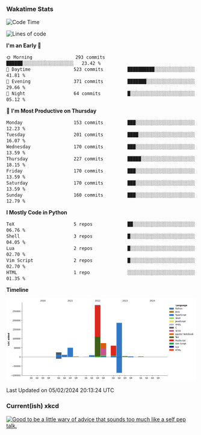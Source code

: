 ### Wakatime Stats
<!--START_SECTION:waka-->
![Code Time](http://img.shields.io/badge/Code%20Time-2%2C330%20hrs%2037%20mins-blue)

![Lines of code](https://img.shields.io/badge/From%20Hello%20World%20I%27ve%20Written-712.6%20thousand%20lines%20of%20code-blue)

**I'm an Early 🐤** 

```text
🌞 Morning                293 commits         ██████░░░░░░░░░░░░░░░░░░░   23.42 % 
🌆 Daytime                523 commits         ██████████░░░░░░░░░░░░░░░   41.81 % 
🌃 Evening                371 commits         ███████░░░░░░░░░░░░░░░░░░   29.66 % 
🌙 Night                  64 commits          █░░░░░░░░░░░░░░░░░░░░░░░░   05.12 % 
```
📅 **I'm Most Productive on Thursday** 

```text
Monday                   153 commits         ███░░░░░░░░░░░░░░░░░░░░░░   12.23 % 
Tuesday                  201 commits         ████░░░░░░░░░░░░░░░░░░░░░   16.07 % 
Wednesday                170 commits         ███░░░░░░░░░░░░░░░░░░░░░░   13.59 % 
Thursday                 227 commits         █████░░░░░░░░░░░░░░░░░░░░   18.15 % 
Friday                   170 commits         ███░░░░░░░░░░░░░░░░░░░░░░   13.59 % 
Saturday                 170 commits         ███░░░░░░░░░░░░░░░░░░░░░░   13.59 % 
Sunday                   160 commits         ███░░░░░░░░░░░░░░░░░░░░░░   12.79 % 
```


**I Mostly Code in Python** 

```text
TeX                      5 repos             ██░░░░░░░░░░░░░░░░░░░░░░░   06.76 % 
Shell                    3 repos             █░░░░░░░░░░░░░░░░░░░░░░░░   04.05 % 
Lua                      2 repos             █░░░░░░░░░░░░░░░░░░░░░░░░   02.70 % 
Vim Script               2 repos             █░░░░░░░░░░░░░░░░░░░░░░░░   02.70 % 
HTML                     1 repo              ░░░░░░░░░░░░░░░░░░░░░░░░░   01.35 % 
```



**Timeline**

![Lines of Code chart](https://raw.githubusercontent.com/joshuajeschek/joshuajeschek/main/assets/bar_graph.png)


 Last Updated on 05/02/2024 20:13:24 UTC
<!--END_SECTION:waka-->

### Current(ish) xkcd
<a id="xkcd-a" title="Good to be a little wary of advice that sounds too much like a self pep talk." href="https://www.xkcd.com" target="_blank">
        <img align="center" id="xkcd-img" src="https://imgs.xkcd.com/comics/relationship_advice.png" alt="Good to be a little wary of advice that sounds too much like a self pep talk." height=300 />
</a>
